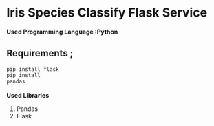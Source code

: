 # Iris Species Classify Flask Service
<b>Used Programming Language :Python</b><br>
## Requirements ;
<code>pip install flask</code><br>
<code>pip install pandas</code><br><br>
<b>Used Libraries</b>
<ol>
 <li>Pandas</li>
 <li>Flask</li>
</ol>
